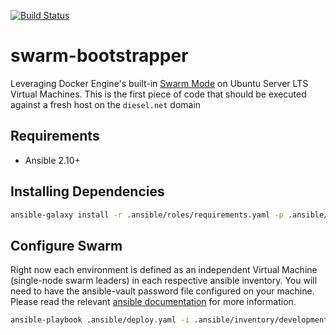 [![Build Status](https://drone.kiwi-labs.net/api/badges/Diesel-Net/swarm-bootstrapper/status.svg)](https://drone.kiwi-labs.net/Diesel-Net/swarm-bootstrapper)

# swarm-bootstrapper
Leveraging Docker Engine's built-in [Swarm Mode](https://docs.docker.com/engine/swarm/) on Ubuntu Server LTS Virtual Machines. This is the first piece of code that should be executed against a fresh host on the `diesel.net` domain

## Requirements
- Ansible 2.10+

## Installing Dependencies
```bash
ansible-galaxy install -r .ansible/roles/requirements.yaml -p .ansible/roles --force
```

## Configure Swarm
Right now each environment is defined as an independent Virtual Machine (single-node swarm leaders) in each respective ansible inventory. You will need to have the ansible-vault password file configured on your machine. Please read the relevant [ansible documentation](https://docs.ansible.com/ansible/latest/user_guide/vault.html#setting-a-default-password-source) for more information.
```bash
ansible-playbook .ansible/deploy.yaml -i .ansible/inventory/development
```
